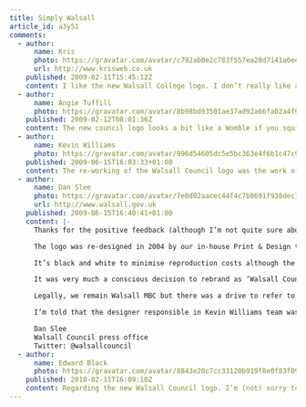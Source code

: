 ```yaml
---
title: Simply Walsall
article_id: a3y51
comments:
  - author:
      name: Kris
      photo: https://gravatar.com/avatar/c792ab0e2c783f557ea28d7141a0ee83
      url: http://www.krisweb.co.uk
    published: 2009-02-11T15:45:12Z
    content: I like the new Walsall College logo. I don’t really like any of the Council logos, but that’s just my unprofessional design opinion.
  - author:
      name: Angie Tuffill
      photo: https://gravatar.com/avatar/8b98bd93501ae37ad92a66fa02a4f9e4
    published: 2009-02-12T08:01:36Z
    content: The new council logo looks a bit like a Womble if you squint your left eye! I like it!
  - author:
      name: Kevin Williams
      photo: https://gravatar.com/avatar/996d54605dc5e5bc363e4f6b1c47c912
    published: 2009-06-15T16:03:33+01:00
    content: The re-working of the Walsall Council logo was the work of my graphics team in the in-house Walsall Council Print and Design Unit. We branded the council back in 2004 and continue to manage the brand development. Thanks for your kind comments.
  - author:
      name: Dan Slee
      photo: https://gravatar.com/avatar/7e0d02aacec44f4c7b8691f938dec78d
      url: http://www.walsall.gov.uk
    published: 2009-06-15T16:40:41+01:00
    content: |-
      Thanks for the positive feedback (although I’m not quite sure about the Womble reference, Angie!).

      The logo was re-designed in 2004 by our in-house Print & Design team. This was to make the logo less busy and more accessible to people.

      It’s black and white to minimise reproduction costs although the Mayor’s Office is entitled to use a version that has a colour crest.

      It was very much a conscious decision to rebrand as ‘Walsall Council’ rather than the legally accurate but its-a-mouthful-to-say-it ‘Walsall Metropolitan Borough Council.’

      Legally, we remain Walsall MBC but there was a drive to refer to ourselves as Walsall Council across all media. It’s simpler. It is, after all, also what residents refer to us as.

      I’m told that the designer responsible in Kevin Williams team was one Steve Bagley.

      Dan Slee
      Walsall Council press office
      Twitter: @walsallcouncil
  - author:
      name: Edward Black
      photo: https://gravatar.com/avatar/8843e20c7cc33120b919f8e0f83f09d2
    published: 2010-02-11T16:09:10Z
    content: Regarding the new Walsall Council logo. I’m (not) sorry to say that it isn’t as good as its predecessor. During my thirty years in the business I’ve always found that imagination is free.
---
```


